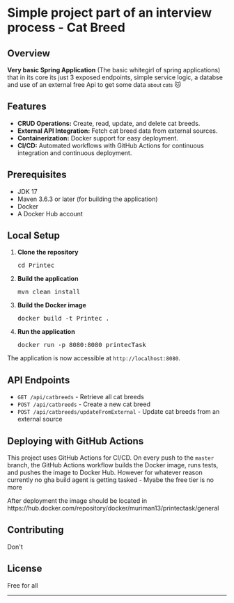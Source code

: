 
   <h1>Simple project part of an interview process - Cat Breed</h1>
   <h2>Overview</h2>
   <p><Strong> Very basic Spring Application</Strong> (The basic whitegirl of spring applications) that in its core its just 3 exposed endpoints, simple service logic, a databse and use of an external free Api to get some data <small>about cats</small> 🐱</p>
   <h2>Features</h2>
   <ul>
      <li><strong>CRUD Operations:</strong> Create, read, update, and delete cat breeds.</li>
      <li><strong>External API Integration:</strong> Fetch cat breed data from external sources.</li>
      <li><strong>Containerization:</strong> Docker support for easy deployment.</li>
      <li><strong>CI/CD:</strong> Automated workflows with GitHub Actions for continuous integration and continuous deployment.</li>
   </ul>
   <h2>Prerequisites</h2>
   <ul>
      <li>JDK 17</li>
      <li>Maven 3.6.3 or later (for building the application)</li>
      <li>Docker</li>
      <li>A Docker Hub account</li>
   </ul>
   <h2>Local Setup</h2>
   <ol>
      <li>
         <p><strong>Clone the repository</strong></p>
         <pre>cd</span> Printec
</code></div></div></pre>
      </li>
      <li>
         <p><strong>Build the application</strong></p>
         <pre>mvn clean install
</code></div></div></pre>
      </li>
      <li>
         <p><strong>Build the Docker image</strong></p>
         <pre>docker build -t Printec .
</code></div></div></pre>
      </li>
      <li>
         <p><strong>Run the application</strong></p>
         <pre>docker run -p 8080:8080 printecTask
</code></div></div></pre>
      </li>
   </ol>
   <p>The application is now accessible at <code>http://localhost:8080</code>.</p>
   <h2>API Endpoints</h2>
   <ul>
      <li><code>GET /api/catbreeds</code> - Retrieve all cat breeds</li>
      <li><code>POST /api/catbreeds</code> - Create a new cat breed</li>
      <li><code>POST /api/catbreeds/updateFromExternal</code> - Update cat breeds from an external source</li>
   </ul>
   <h2>Deploying with GitHub Actions</h2>
   <p>This project uses GitHub Actions for CI/CD. On every push to the <code>master</code> branch, the GitHub Actions workflow builds the Docker image, runs tests, and pushes the image to Docker Hub. However for whatever reason currently no gha build agent is getting tasked - Myabe the free tier is no more</p>
   <p>After deployment the image should be located in https://hub.docker.com/repository/docker/muriman13/printectask/general</p>
   <h2>Contributing</h2>
   <p>Don't</p>
   <h2>License</h2>
   <p>Free for all</p>
   <hr>
